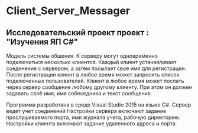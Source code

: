 # Client_Server_Messager

## Исследовательский проект проект : "Изучения ЯП С#"

Модель системы общения. 
К серверу могут одновременно подключиться несколько клиентов. Каждый клиент устанавливает соединение с сервером, а затем посылает свое имя для регистрации. После регистрации клиент в любое время может запросить список подключенных пользователей. Клиент в любое время может послать через сервер сообщение любому другому клиенту.
При этом он должен задавать своё имя, имя собеседника и текст сообщения.

Программа разработана в среде Visual Studio 2015 на языке С#.
Сервер ведет учет соединений 
Настройки сервера включают задание прослушиваемого порта, имя журнала учета, рабочую директорию.
Настройки клиента включают задание удаленного адреса и порта.
